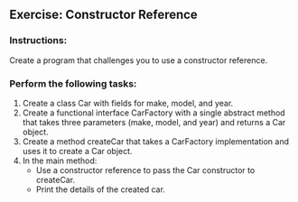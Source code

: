 ## Exercise: Constructor Reference 

### Instructions:
Create a program that challenges you to use a constructor reference. 

### Perform the following tasks:

1.	Create a class Car with fields for make, model, and year.
2.	Create a functional interface CarFactory with a single abstract method that takes three parameters (make, model, and year) and returns a Car object.
3.	Create a method createCar that takes a CarFactory implementation and uses it to create a Car object.
4.	In the main method:
    -	Use a constructor reference to pass the Car constructor to createCar.
    -	Print the details of the created car.
